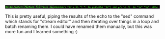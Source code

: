 ![](/img/4206465-Screen%20shot%202009-10-27%20at%204.18.17%20PM.png)

This is pretty useful, piping the results of the echo to the "sed" command which
stands for "stream editor" and then iterating over things in a loop and batch
renaming them. I could have renamed them manually, but this was more fun and I
learned something :)

